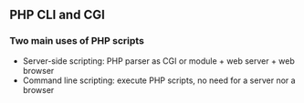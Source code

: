 ## PHP CLI and CGI

### Two main uses of PHP scripts

- Server-side scripting: PHP parser as CGI or module + web server + web browser
- Command line scripting: execute PHP scripts, no need for a server nor a browser
